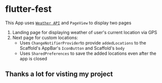 # flutter-fest

This App uses [`Weather API`](https://www.weatherapi.com/) and `PageView` to display two pages
  1. Landing page for displaying weather of user's current location via GPS    
  2. Next page for custom locations:
      - Uses `ChangeNotifierProvider`to provide `addedLocations` to the Scaffold's AppBar's `IconButton` and Scaffold's `body`
      - Uses `SharedPreferences` to save the added locations even after the app is closed

## Thanks a lot for visting my project

